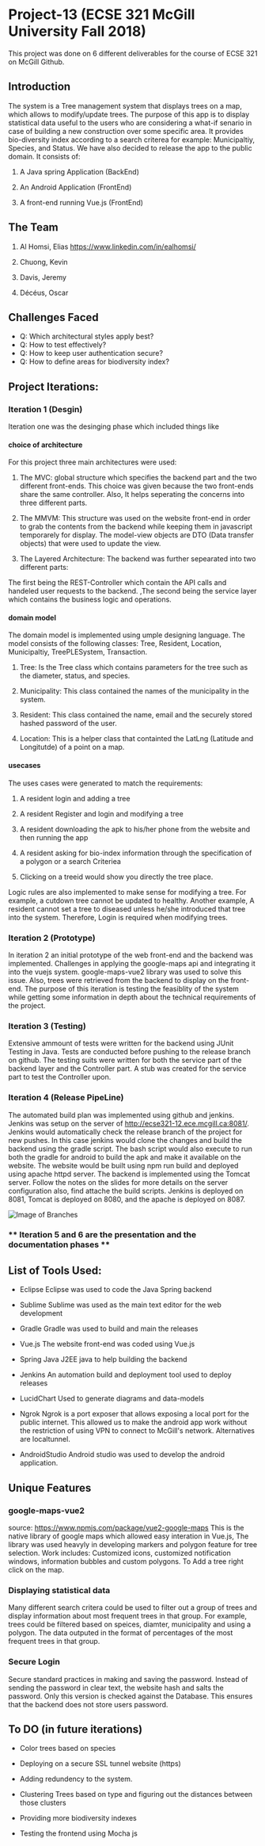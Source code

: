 # Project-13 (ECSE 321 McGill University Fall 2018)
This project was done on 6 different deliverables for the course of ECSE 321 on McGill Github.

## Introduction
The system is a Tree management system that displays trees on a map, which allows to modify/update trees. The purpose of this app is to display statistical data useful to the users who are considering a what-if senario in case of building a new construction over some specific area. It provides bio-diversity index according to a search criterea for example: Municipaltiy, Species, and Status. We have also decided to release the app to the public domain. It consists of:

1. A Java spring Application (BackEnd)

2. An Android Application (FrontEnd)

3. A front-end running Vue.js (FrontEnd)

## The Team
1. Al Homsi, Elias
https://www.linkedin.com/in/ealhomsi/

2. Chuong, Kevin
3. Davis, Jeremy
4. Décéus, Oscar

## Challenges Faced
* Q: Which architectural styles apply best?
* Q: How to test effectively?
* Q: How to keep user authentication secure?
* Q: How to define areas for biodiversity index?

## Project Iterations:
### Iteration 1 (Desgin)
Iteration one was the desinging phase which included things like
#### choice of architecture
For this project three main architectures were used:

1. The MVC: 
global structure which specifies the backend part and the two different front-ends. This choice was given because the two front-ends share the same controller. Also, It helps seperating the concerns into three different parts.

2. The MMVM:
This structure was used on the website front-end in order to grab the contents from the backend while keeping them in javascript temporarely for display. The model-view objects are DTO (Data transfer objects) that were used to update the view.

3. The Layered Architecture:
The backend was further sepearated into two different parts: 

The first being the REST-Controller which contain the API calls and handeled user requests to the backend.
,The second being the service layer which contains the business logic and operations.

#### domain model
The domain model is implemented using umple designing language. The model consists of the following classes: Tree, Resident, Location, Municipaltiy, TreePLESystem, Transaction.

1. Tree: 
Is the Tree class which contains parameters for the tree such as the diameter, status, and species.

2. Municipality:
This class contained the names of the municipality in the system.

3. Resident:
This class contained the name, email and the securely stored hashed password of the user.

4. Location:
This is a helper class that containted the LatLng (Latitude and Longitutde) of a point on a map.

#### usecases
The uses cases were generated to match the requirements:

1. A resident login and adding a tree

2. A resident Register and login and modifying a tree

3. A resident downloading the apk to his/her phone from the website and then running the app

4. A resident asking for bio-index information through the specification of a polygon or a search Criteriea

5. Clicking on a treeid would show you directly the tree place.

Logic rules are also implemented to make sense for modifying a tree. For example, a cutdown tree cannot be updated to healthy. Another example, A resident cannot set a tree to diseased unless he/she introduced that tree into the system. Therefore, Login is required when modifying trees.

### Iteration 2 (Prototype)
In iteration 2 an initial prototype of the web front-end and the backend was implemented. Challenges in applying the google-maps api and integrating it into the vuejs system. google-maps-vue2 library was used to solve this issue. Also, trees were retrieved from the backend to display on the front-end. The purpose of this iteration is testing the feasiblity of the system while getting some information in depth about the technical requirements of the project.

### Iteration 3 (Testing)
Extensive ammount of tests were written for the backend using JUnit Testing in Java. Tests are conducted before pushing to the release branch on github. The testing suits were written for both the service part of the backend layer and the Controller part. A stub was created for the service part to test the Controller upon.

### Iteration 4 (Release PipeLine)
The automated build plan was implemented using github and jenkins. Jenkins was setup on the server of http://ecse321-12.ece.mcgill.ca:8081/. Jenkins would automatically check the release branch of the project for new pushes. In this case jenkins would clone the changes and build the backend using the gradle script. The bash script would also execute to run both the gradle for android to build the apk and make it available on the website. The website would be built using npm run build and deployed using apache httpd server. The backend is implemented using the Tomcat server. Follow the notes on the slides for more details on the server configuration also, find attache the build scripts. Jenkins is deployed on 8081, Tomcat is deployed on 8080, and the apache is deployed on 8087.

![Image of Branches](https://i.imgur.com/NkSxOxc.png)

### ** Iteration 5 and 6 are the presentation and the documentation phases **


## List of Tools Used:

* Eclipse
Eclipse was used to code the Java Spring backend

* Sublime
Sublime was used as the main text editor for the web development

* Gradle
Gradle was used to build and main the releases

* Vue.js
The website front-end was coded using Vue.js

* Spring Java
J2EE java to help building the backend

* Jenkins
An automation build and deployment tool used to deploy releases

* LucidChart
Used to generate diagrams and data-models

* Ngrok
Ngrok is a port exposer that allows exposing a local port for the public internet. This allowed us to make the android app work without the restriction of using VPN to connect to McGill's network. Alternatives are localtunnel.

* AndroidStudio
Android studio was used to develop the android application.

## Unique Features

### google-maps-vue2 
source: https://www.npmjs.com/package/vue2-google-maps
This is the native library of google maps which allowed easy interation in Vue.js, The library was used heavyly in developing markers and polygon feature for tree selection. Work includes: Customized icons, customized notification windows, information bubbles and custom polygons.
To Add a tree right click on the map.

### Displaying statistical data
Many different search critera could be used to filter out a group of trees and display information about most frequent trees in that group. For example, trees could be filtered based on speices, diamter, municipality and using a polygon. The data outputed in the format of percentages of the most frequent trees in that group.

### Secure Login
Secure standard practices in making and saving the password. Instead of sending the password in clear text, the website hash and salts the password. Only this version is checked against the Database. This ensures that the backend does not store users password.


## To DO (in future iterations)
* Color trees based on species

* Deploying on a secure SSL tunnel website (https)

* Adding redundency to the system.

* Clustering Trees based on type and figuring out the distances between those clusters

* Providing more biodiversity indexes

* Testing the frontend using Mocha js
